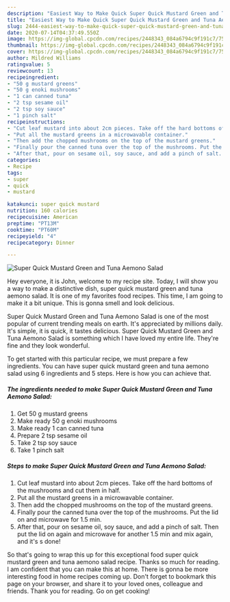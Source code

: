 ```yaml
---
description: "Easiest Way to Make Quick Super Quick Mustard Green and Tuna Aemono Salad"
title: "Easiest Way to Make Quick Super Quick Mustard Green and Tuna Aemono Salad"
slug: 2444-easiest-way-to-make-quick-super-quick-mustard-green-and-tuna-aemono-salad
date: 2020-07-14T04:37:49.550Z
image: https://img-global.cpcdn.com/recipes/2448343_084a6794c9f191c7/751x532cq70/super-quick-mustard-green-and-tuna-aemono-salad-recipe-main-photo.jpg
thumbnail: https://img-global.cpcdn.com/recipes/2448343_084a6794c9f191c7/751x532cq70/super-quick-mustard-green-and-tuna-aemono-salad-recipe-main-photo.jpg
cover: https://img-global.cpcdn.com/recipes/2448343_084a6794c9f191c7/751x532cq70/super-quick-mustard-green-and-tuna-aemono-salad-recipe-main-photo.jpg
author: Mildred Williams
ratingvalue: 5
reviewcount: 13
recipeingredient:
- "50 g mustard greens"
- "50 g enoki mushrooms"
- "1 can canned tuna"
- "2 tsp sesame oil"
- "2 tsp soy sauce"
- "1 pinch salt"
recipeinstructions:
- "Cut leaf mustard into about 2cm pieces. Take off the hard bottoms of the mushrooms and cut them in half."
- "Put all the mustard greens in a microwavable container."
- "Then add the chopped mushrooms on the top of the mustard greens."
- "Finally pour the canned tuna over the top of the mushrooms. Put the lid on and microwave for 1.5 min."
- "After that, pour on sesame oil, soy sauce, and add a pinch of salt. Then put the lid on again and microwave for another 1.5 min and mix again, and it&#39;s s done!"
categories:
- Recipe
tags:
- super
- quick
- mustard

katakunci: super quick mustard 
nutrition: 160 calories
recipecuisine: American
preptime: "PT13M"
cooktime: "PT60M"
recipeyield: "4"
recipecategory: Dinner

---
```



![Super Quick Mustard Green and Tuna Aemono Salad](https://img-global.cpcdn.com/recipes/2448343_084a6794c9f191c7/751x532cq70/super-quick-mustard-green-and-tuna-aemono-salad-recipe-main-photo.jpg)

Hey everyone, it is John, welcome to my recipe site. Today, I will show you a way to make a distinctive dish, super quick mustard green and tuna aemono salad. It is one of my favorites food recipes. This time, I am going to make it a bit unique. This is gonna smell and look delicious.



Super Quick Mustard Green and Tuna Aemono Salad is one of the most popular of current trending meals on earth. It's appreciated by millions daily. It's simple, it is quick, it tastes delicious. Super Quick Mustard Green and Tuna Aemono Salad is something which I have loved my entire life. They're fine and they look wonderful.


To get started with this particular recipe, we must prepare a few ingredients. You can have super quick mustard green and tuna aemono salad using 6 ingredients and 5 steps. Here is how you can achieve that.

<!--inarticleads1-->

##### The ingredients needed to make Super Quick Mustard Green and Tuna Aemono Salad:

1. Get 50 g mustard greens
1. Make ready 50 g enoki mushrooms
1. Make ready 1 can canned tuna
1. Prepare 2 tsp sesame oil
1. Take 2 tsp soy sauce
1. Take 1 pinch salt




<!--inarticleads2-->

##### Steps to make Super Quick Mustard Green and Tuna Aemono Salad:

1. Cut leaf mustard into about 2cm pieces. Take off the hard bottoms of the mushrooms and cut them in half.
1. Put all the mustard greens in a microwavable container.
1. Then add the chopped mushrooms on the top of the mustard greens.
1. Finally pour the canned tuna over the top of the mushrooms. Put the lid on and microwave for 1.5 min.
1. After that, pour on sesame oil, soy sauce, and add a pinch of salt. Then put the lid on again and microwave for another 1.5 min and mix again, and it&#39;s s done!




So that's going to wrap this up for this exceptional food super quick mustard green and tuna aemono salad recipe. Thanks so much for reading. I am confident that you can make this at home. There is gonna be more interesting food in home recipes coming up. Don't forget to bookmark this page on your browser, and share it to your loved ones, colleague and friends. Thank you for reading. Go on get cooking!
